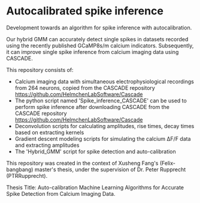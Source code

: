 # Autocalibrated spike inference
 Development towards an algorithm for spike inference with autocalibration.
 
 Our hybrid GMM can accurately detect single spikes in datasets recorded using the recently published GCaMP8s/m calcium indicators.
 Subsequently, it can improve single spike inference from calcium imaging data using CASCADE.

 This repository consists of:

 - Calcium imaging data with simultaneous electrophysiological recordings from 264 neurons, copied from the CASCADE repository https://github.com/HelmchenLabSoftware/Cascade
 - The python script named 'Spike_inference_CASCADE' can be used to perform spike inference after downloading CASCADE from the CASCADE repository https://github.com/HelmchenLabSoftware/Cascade
 - Deconvolution scripts for calculating amplitudes, rise times, decay times based on extracting kernels
 - Gradient descent modeling scripts for simulating the calcium ΔF/F data and extracting amplitudes
 - The 'Hybrid_GMM' script for spike detection and auto-calibration


 This repository was created in the context of Xusheng Fang's (Felix-bangbang) master's thesis, under the supervision of Dr. Peter Rupprecht (PTRRupprecht). 
 
 Thesis Title: Auto-calibration Machine Learning Algorithms for Accurate Spike Detection from Calcium Imaging Data.
